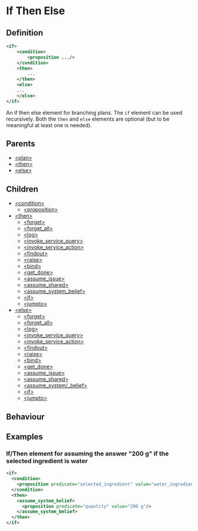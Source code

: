 # If Then Else
## Definition
```xml
<if>
    <condition>
        <proposition .../>
    </condition>
    <then>
        ...
    </then>
    <else>
    ...
    </else>
</if>
```

An if then else element for branching plans. The `if` element can be used recursively. Both the `then` and `else` elements are optional (but to be meaningful at least one is needed).

## Parents
- [<plan\>](/dialog-domain-description-definition/domain/children/plan)
- [<then\>](/dialog-domain-description-definition/domain/children/if)
- [<else\>](/dialog-domain-description-definition/domain/children/if)

## Children
- [<condition\>](/dialog-domain-description-definition/domain/children/if)
    - [<proposition\>](/dialog-domain-description-definition/domain/children/proposition)
- [<then\>](/dialog-domain-description-definition/domain/children/is_shared_fact)
    - [<forget\>](/dialog-domain-description-definition/domain/children/forget)
    - [<forget_all\>](/dialog-domain-description-definition/domain/children/forget_all)
    - [<log\>](/dialog-domain-description-definition/domain/children/log)
    - [<invoke_service_query\>](/dialog-domain-description-definition/domain/children/invoke_service_query)
    - [<invoke_service_action\>](/dialog-domain-description-definition/domain/children/invoke_service_action)
    - [<findout\>](/dialog-domain-description-definition/domain/children/findout)
    - [<raise\>](/dialog-domain-description-definition/domain/children/raise)
    - [<bind\>](/dialog-domain-description-definition/domain/children/bind)
    - [<get\_done\>](/dialog-domain-description-definition/domain/children/get_done)
    - [<assume\_issue\>](/dialog-domain-description-definition/domain/children/assume_issue)
    - [<assume\_shared\>](/dialog-domain-description-definition/domain/children/assume_shared)
    - [<assume\_system\_belief\>](/dialog-domain-description-definition/domain/children/assume_system_belief)
    - [<if\>](/dialog-domain-description-definition/domain/children/if)
    - [<jumpto\>](/dialog-domain-description-definition/domain/children/jumpto)
- [<else\>](/dialog-domain-description-definition/domain/children/proposition)
    - [<forget\>](/dialog-domain-description-definition/domain/children/forget)
    - [<forget_all\>](/dialog-domain-description-definition/domain/children/forget_all)
    - [<log\>](/dialog-domain-description-definition/domain/children/log)
    - [<invoke_service_query\>](/dialog-domain-description-definition/domain/children/invoke_service_query)
    - [<invoke_service_action\>](/dialog-domain-description-definition/domain/children/invoke_service_action)
    - [<findout\>](/dialog-domain-description-definition/domain/children/findout)
    - [<raise\>](/dialog-domain-description-definition/domain/children/raise)
    - [<bind\>](/dialog-domain-description-definition/domain/children/bind)
    - [<get\_done\>](/dialog-domain-description-definition/domain/children/get_done)
    - [<assume\_issue\>](/dialog-domain-description-definition/domain/children/assume_issue)
    - [<assume\_shared\>](/dialog-domain-description-definition/domain/children/assume_shared)
    - [<assume\_system/_belief\>](/dialog-domain-description-definition/domain/children/assume_system_belief)
    - [<if\>](/dialog-domain-description-definition/domain/children/if)
    - [<jumpto\>](/dialog-domain-description-definition/domain/children/jumpto)

## Behaviour


## Examples
### If/Then element for assuming the answer "200 g" if the selected ingredient is water

```xml
<if>
  <condition>
    <proposition predicate="selected_ingredient" value="water_ingredient"/>
  </condition>
  <then>
    <assume_system_belief>
      <proposition predicate="quantity" value="200 g"/>
    </assume_system_belief>
  </then>
</if>
```
